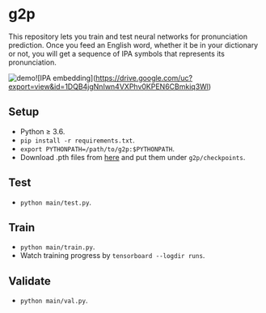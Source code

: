 # g2p
This repository lets you train and test neural networks for pronunciation prediction. Once you feed an English word, whether it be in your dictionary or not, you will get a sequence of IPA symbols that represents its pronunciation.

![demo](https://drive.google.com/uc?export=view&id=1w7dpxUDPoaMHwoLueIeDD5CREtqV-vY_)![IPA embedding](https://drive.google.com/uc?export=view&id=1DQB4jgNnIwn4VXPhv0KPEN6CBmkiq3Wl)

## Setup
* Python ≥ 3.6.
* ```pip install -r requirements.txt```.
* ```export PYTHONPATH=/path/to/g2p:$PYTHONPATH```.
* Download .pth files from [here](https://drive.google.com/drive/folders/1fyj9mBHauAuXW33mcol3J2RORFEMdHzr?usp=sharing) and put them under ```g2p/checkpoints```.

## Test
* ```python main/test.py```.

## Train
* ```python main/train.py```.
* Watch training progress by ```tensorboard --logdir runs```.

## Validate
* ```python main/val.py```.
